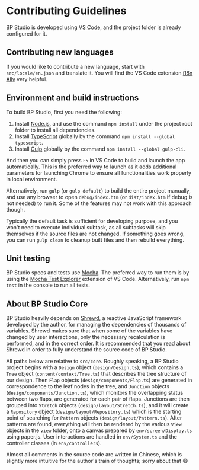 
# Contributing Guidelines

BP Studio is developed using [VS Code](https://code.visualstudio.com/),
and the project folder is already configured for it.

## Contributing new languages

If you would like to contribute a new language, start with `src/locale/en.json` and translate it.
You will find the VS Code extension [i18n Ally](https://marketplace.visualstudio.com/items?itemName=antfu.i18n-ally) very helpful.

## Environment and build instructions

To build BP Studio, first you need the following:

1. Install [Node.js](https://nodejs.org/), and use the command `npm install` under the project root folder to install all dependencies.
2. Install [TypeScript](https://www.typescriptlang.org/) globally by the command `npm install --global typescript`.
2. Install [Gulp](https://www.npmjs.com/package/gulp) globally by the command `npm install --global gulp-cli`.

And then you can simply press `F5` in VS Code to build and launch the app automatically.
This is the preferred way to launch as it adds additional parameters for launching Chrome to ensure all functionalities work properly in local environment.

Alternatively, run `gulp` (or `gulp default`) to build the entire project manually,
and use any browser to open `debug/index.htm` (or `dist/index.htm` if debug is not needed) to run it.
Some of the features may not work with this approach though.

Typically the default task is sufficient for developing purpose,
and you won't need to execute individual subtask,
as all subtasks will skip themselves if the source files are not changed.
If something goes wrong, you can run `gulp clean` to cleanup built files and then rebuild everything.

## Unit testing

BP Studio specs and tests use [Mocha](https://mochajs.org/).
The preferred way to run them is by using the
[Mocha Test Explorer](https://marketplace.visualstudio.com/items?itemName=hbenl.vscode-mocha-test-adapter) extension of VS Code.
Alternatively, run `npm test` in the console to run all tests.

## About BP Studio Core

BP Studio heavily depends on [Shrewd](https://github.com/MuTsunTsai/shrewd),
a reactive JavaScript framework developed by the author,
for managing the dependencies of thousands of variables.
Shrewd makes sure that when some of the variables have changed by user interactions,
only the necessary recalculation is performed, and in the correct order.
It is recommended that you read about Shrewd in order to fully understand the source code of BP Studio.

All paths below are relative to `src/core`.
Roughly speaking, a BP Studio project begins with a `Design` object (`design/Design.ts`),
which contains a `Tree` object (`content/context/Tree.ts`) that describes the tree structure of our design.
Then `Flap` objects (`design/components/Flap.ts`) are generated in correspondence to the leaf nodes in the tree,
and `Junction` objects (`design/components/Junction.ts`), which monitors the overlapping status between two flaps,
are generated for each pair of flaps.
Junctions are then grouped into `Stretch` objects (`design/layout/Stretch.ts`),
and it will create a `Repository` object (`design/layout/Repository.ts`)
which is the starting point of searching for `Pattern` objects (`design/layout/Pattern.ts`).
After patterns are found, everything will then be rendered by the various `View` objects in the `view` folder,
onto a canvas prepared by `env/screen/Display.ts` using paper.js.
User interactions are handled in `env/System.ts` and the controller classes (in `env/controllers`).

Almost all comments in the source code are written in Chinese,
which is slightly more intuitive for the author's train of thoughts; sorry about that 😅

